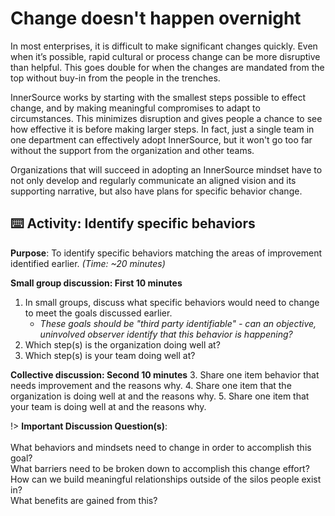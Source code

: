 # Change doesn't happen overnight

In most enterprises, it is difficult to make significant changes quickly. Even when it’s possible, rapid cultural or process change can be more disruptive than helpful. This goes double for when the changes are mandated from the top without buy-in from the people in the trenches.

InnerSource works by starting with the smallest steps possible to effect change, and by making meaningful compromises to adapt to circumstances. This minimizes disruption and gives people a chance to see how effective it is before making larger steps. In fact, just a single team in one department can effectively adopt InnerSource, but it won't go too far without the support from the organization and other teams.

Organizations that will succeed in adopting an InnerSource mindset have to not only develop and regularly communicate an aligned vision and its supporting narrative, but also have plans for specific behavior change.

## ⌨️ Activity: Identify specific behaviors

**Purpose**: To identify specific behaviors matching the areas of improvement identified earlier. _(Time: ~20 minutes)_

**Small group discussion: First 10 minutes**
1. In small groups, discuss what specific behaviors would need to change to meet the goals discussed earlier.
   - _These goals should be "third party identifiable" - can an objective, uninvolved observer identify that this behavior is happening?_
2. Which step(s) is the organization doing well at?
3. Which step(s) is your team doing well at?

**Collective discussion: Second 10 minutes**
3. Share one item behavior that needs improvement and the reasons why.
4. Share one item that the organization is doing well at and the reasons why.
5. Share one item that your team is doing well at and the reasons why.

!> **Important Discussion Question(s)**: <br><br>What behaviors and mindsets need to change in order to accomplish this goal?<br>What barriers need to be broken down to accomplish this change effort?<br>How can we build meaningful relationships outside of the silos people exist in?<br>What benefits are gained from this?
